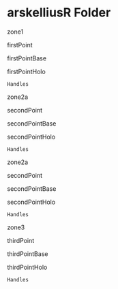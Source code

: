 # arskelliusR Folder

zone1

  firstPoint
  
  firstPointBase
  
  firstPointHolo
  
    Handles
    
zone2a

  secondPoint
  
  secondPointBase
  
  secondPointHolo
  
    Handles
    
zone2a

  secondPoint
  
  secondPointBase
  
  secondPointHolo
  
    Handles
    
zone3

  thirdPoint
  
  thirdPointBase
  
  thirdPointHolo 
  
    Handles
  
